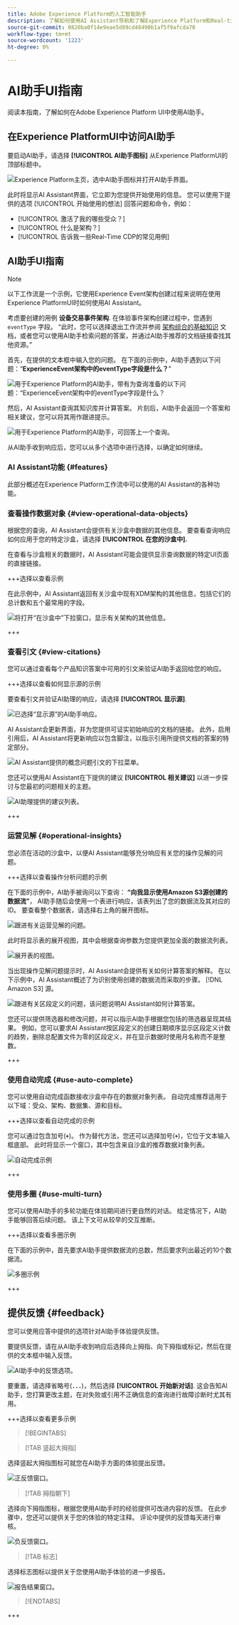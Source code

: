 ```yaml
---
title: Adobe Experience Platform的人工智能助手
description: 了解如何使用AI Assistant导航和了解Experience Platform和Real-time Customer Data Platform概念以及有关您的对象的使用信息。
source-git-commit: 0820ba0f14e9eae5d89cd48490b1af5f9afcda70
workflow-type: tm+mt
source-wordcount: '1223'
ht-degree: 0%

---
```


# AI助手UI指南

阅读本指南，了解如何在Adobe Experience Platform UI中使用AI助手。

## 在Experience PlatformUI中访问AI助手

要启动AI助手，请选择 **[!UICONTROL AI助手图标]** 从Experience PlatformUI的顶部标题中。

![Experience Platform主页，选中AI助手图标并打开AI助手界面。](./images/ai-assistant.png)

此时将显示AI Assistant界面，它立即为您提供开始使用的信息。 您可以使用下提供的选项 [!UICONTROL 开始使用的想法] 回答问题和命令，例如：

* [!UICONTROL 激活了我的哪些受众？]
* [!UICONTROL 什么是架构？]
* [!UICONTROL 告诉我一些Real-Time CDP的常见用例]

## AI助手UI指南

>[!NOTE]
>
>以下工作流是一个示例，它使用Experience Event架构创建过程来说明在使用Experience PlatformUI时如何使用AI Assistant。

考虑要创建的用例 **设备交易事件架构**. 在体验事件架构创建过程中，您遇到 `eventType` 字段。 “此时，您可以选择退出工作流并参阅 [架构组合的基础知识](../xdm/schema/composition.md) 文档，或者您可以使用AI助手检索问题的答案，并通过AI助手推荐的文档链接查找其他资源。”

首先，在提供的文本框中输入您的问题。 在下面的示例中，AI助手遇到以下问题：“**ExperienceEvent架构中的eventType字段是什么？**&quot;

![用于Experience Platform的AI助手，带有为查询准备的以下问题：“ExperienceEvent架构中的eventType字段是什么？](./images/question.png)

然后，AI Assistant查询其知识库并计算答案。 片刻后，AI助手会返回一个答案和相关建议，您可以将其用作跟进提示。

![用于Experience Platform的AI助手，可回答上一个查询。](./images/answer.png)

从AI助手收到响应后，您可以从多个选项中进行选择，以确定如何继续。

### AI Assistant功能 {#features}

此部分概述在Experience Platform工作流中可以使用的AI Assistant的各种功能。

### 查看操作数据对象 {#view-operational-data-objects}

根据您的查询，AI Assistant会提供有关沙盒中数据的其他信息。 要查看查询响应如何应用于您的特定沙盒，请选择 **[!UICONTROL 在您的沙盒中].**

在查看与沙盒相关的数据时，AI Assistant可能会提供显示查询数据的特定UI页面的直接链接。

+++选择以查看示例

在此示例中，AI Assistant返回有关沙盒中现有XDM架构的其他信息，包括它们的总计数和五个最常用的字段。

![将打开“在沙盒中”下拉窗口，显示有关架构的其他信息。](./images/in-your-sandbox.png)

+++

### 查看引文 {#view-citations}

您可以通过查看每个产品知识答案中可用的引文来验证AI助手返回给您的响应。

+++选择以查看如何显示源的示例

要查看引文并验证AI助理的响应，请选择 **[!UICONTROL 显示源]**.

![已选择“显示源”的AI助手响应。](./images/show-sources.png)

AI Assistant会更新界面，并为您提供可证实初始响应的文档的链接。 此外，启用引用后，AI Assistant将更新响应以包含脚注，以指示引用所提供文档的答案的特定部分。

![AI Assistant提供的概念问题引文的下拉菜单。](./images/citations.png)

您还可以使用AI Assistant在下提供的建议 **[!UICONTROL 相关建议]** 以进一步探讨与您最初的问题相关的主题。

![AI助理提供的建议列表。](./images/related-suggestions.png)

+++

### 运营见解 {#operational-insights}

您必须在活动的沙盒中，以便AI Assistant能够充分响应有关您的操作见解的问题。

+++选择以查看操作分析问题的示例

在下面的示例中，AI助手被询问以下查询： **“向我显示使用Amazon S3源创建的数据流”**， AI助手随后会使用一个表进行响应，该表列出了您的数据流及其对应的ID。 要查看整个数据表，请选择右上角的展开图标。

![跟进有关运营见解的问题。](./images/usage-data-question.png)

此时将显示表的展开视图，其中会根据查询参数为您提供更加全面的数据流列表。

![展开表的视图。](./images/table.png)

当出现操作见解问题提示时，AI Assistant会提供有关如何计算答案的解释。 在以下示例中，AI Assistant概述了为识别使用创建的数据流而采取的步骤。 [!DNL Amazon S3] 源。

![跟进有关区段定义的问题，该问题说明AI Assistant如何计算答案。](./images/answer-explained.png)

您还可以提供筛选器和修改问题，并可以指示AI助手根据您包括的筛选器呈现其结果。 例如，您可以要求AI Assistant按区段定义的创建日期顺序显示区段定义计数的趋势，删除总配置文件为零的区段定义，并在显示数据时使用月名称而不是整数。

+++

### 使用自动完成 {#use-auto-complete}

您可以使用自动完成函数接收沙盒中存在的数据对象列表。 自动完成推荐适用于以下域：受众、架构、数据集、源和目标。

+++选择以查看自动完成的示例

您可以通过包含加号(**`+`**)。 作为替代方法，您还可以选择加号(**`+`**)，它位于文本输入框底部。 此时将显示一个窗口，其中包含来自沙盒的推荐数据对象列表。

![自动完成示例](./images/autocomplete.png)

+++

### 使用多圈 {#use-multi-turn}

您可以使用AI助手的多轮功能在体验期间进行更自然的对话。 给定情况下，AI助手能够回答后续问题。 该上下文可从较早的交互推断。

+++选择以查看多圈示例

在下面的示例中，首先要求AI助手提供数据流的总数，然后要求列出最近的10个数据流。

![多圈示例](./images/multi-turn.png)

+++

## 提供反馈 {#feedback}

您可以使用应答中提供的选项针对AI助手体验提供反馈。

要提供反馈，请在从AI助手收到响应后选择向上拇指、向下拇指或标记，然后在提供的文本框中输入反馈。

![AI助手中的反馈选项。](./images/provide-feedback.png)

要重置，请选择省略号(**`...`**)，然后选择 **[!UICONTROL 开始新对话]**. 这会告知AI助手，您打算更改主题，在对失败或引用不正确信息的查询进行故障诊断时尤其有用。

+++选择以查看更多示例

>[!BEGINTABS]

>[!TAB 竖起大拇指]

选择竖起大拇指图标可就您在AI助手方面的体验提出反馈。

![正反馈窗口。](./images/thumbs-up.png)

>[!TAB 拇指朝下]

选择向下拇指图标，根据您使用AI助手时的经验提供可改进内容的反馈。 在此步骤中，您还可以提供关于您的体验的特定注释。 评论中提供的反馈每天进行审核。

![负反馈窗口。](./images/thumbs-down.png)

>[!TAB 标志]

选择标志图标以提供关于您使用AI助手体验的进一步报告。

![报告结果窗口。](./images/flag.png)

>[!ENDTABS]

+++